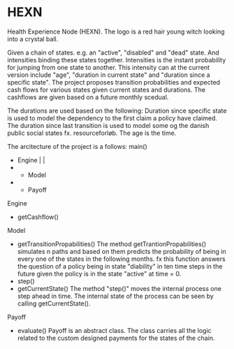 # HEXN
Health Experience Node (HEXN). 
The logo is a red hair young witch looking into a crystal ball. 

Given a chain of states. e.g. an "active", "disabled" and "dead" state. And intensities binding these states together. Intensities is the instant probability for jumping from one state to another. This intensity can at the current version include "age", "duration in current state" and "duration since a specific state". The project proposes transition probabilities and expected cash flows for various states given current states and durations. The cashflows are given based on a future monthly scedual. 

The durations are used based on the following: 
Duration since specific state is used to model the dependency to the first claim a policy have claimed. The duration since last transition is used to model some og the danish public social states fx. resourceforløb. The age is the time. 

The arcitecture of the project is a follows:
main()
- Engine
|  |
-  - Model
-  - Payoff

Engine
- getCashflow()

Model
- getTransitionPropabilities()
The method getTrantionPropabilities() simulates n paths and based on them predicts the probability of being in every one of the states in the following months. fx this function answers the question of a policy being in state "diability" in ten time steps in the future given the policy is in the state "active" at time = 0.  
- step()
- getCurrentState()
The method "step()" moves the internal process one step ahead in time. The internal state of the process can be seen by calling getCurrentState().


Payoff
- evaluate()
Payoff is an abstract class. The class carries all the logic related to the custom designed payments for the states of the chain.

